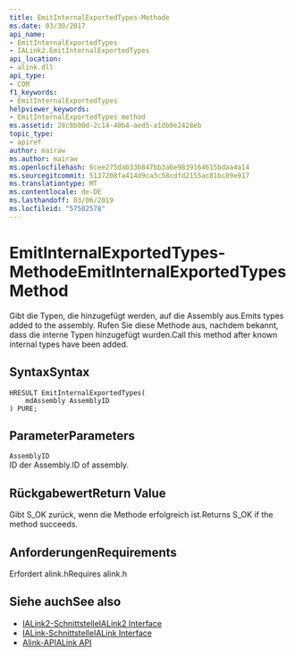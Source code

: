 ```yaml
---
title: EmitInternalExportedTypes-Methode
ms.date: 03/30/2017
api_name:
- EmitInternalExportedTypes
- IALink2.EmitInternalExportedTypes
api_location:
- alink.dll
api_type:
- COM
f1_keywords:
- EmitInternalExportedTypes
helpviewer_keywords:
- EmitInternalExportedTypes method
ms.assetid: 28c8b00d-2c14-40b4-aed5-a1db0e2428eb
topic_type:
- apiref
author: mairaw
ms.author: mairaw
ms.openlocfilehash: 6cee275dab33b847bb3a6e9839164615bdaa4a14
ms.sourcegitcommit: 5137208fa414d9ca3c58cdfd2155ac81bc89e917
ms.translationtype: MT
ms.contentlocale: de-DE
ms.lasthandoff: 03/06/2019
ms.locfileid: "57502578"
---
```

# <a name="emitinternalexportedtypes-method"></a><span data-ttu-id="2d1a3-102">EmitInternalExportedTypes-Methode</span><span class="sxs-lookup"><span data-stu-id="2d1a3-102">EmitInternalExportedTypes Method</span></span>
<span data-ttu-id="2d1a3-103">Gibt die Typen, die hinzugefügt werden, auf die Assembly aus.</span><span class="sxs-lookup"><span data-stu-id="2d1a3-103">Emits types added to the assembly.</span></span> <span data-ttu-id="2d1a3-104">Rufen Sie diese Methode aus, nachdem bekannt, dass die interne Typen hinzugefügt wurden.</span><span class="sxs-lookup"><span data-stu-id="2d1a3-104">Call this method after known internal types have been added.</span></span>  
  
## <a name="syntax"></a><span data-ttu-id="2d1a3-105">Syntax</span><span class="sxs-lookup"><span data-stu-id="2d1a3-105">Syntax</span></span>  
  
```  
HRESULT EmitInternalExportedTypes(  
    mdAssembly AssemblyID  
) PURE;  
```  
  
## <a name="parameters"></a><span data-ttu-id="2d1a3-106">Parameter</span><span class="sxs-lookup"><span data-stu-id="2d1a3-106">Parameters</span></span>  
 `AssemblyID`  
 <span data-ttu-id="2d1a3-107">ID der Assembly.</span><span class="sxs-lookup"><span data-stu-id="2d1a3-107">ID of assembly.</span></span>  
  
## <a name="return-value"></a><span data-ttu-id="2d1a3-108">Rückgabewert</span><span class="sxs-lookup"><span data-stu-id="2d1a3-108">Return Value</span></span>  
 <span data-ttu-id="2d1a3-109">Gibt S_OK zurück, wenn die Methode erfolgreich ist.</span><span class="sxs-lookup"><span data-stu-id="2d1a3-109">Returns S_OK if the method succeeds.</span></span>  
  
## <a name="requirements"></a><span data-ttu-id="2d1a3-110">Anforderungen</span><span class="sxs-lookup"><span data-stu-id="2d1a3-110">Requirements</span></span>  
 <span data-ttu-id="2d1a3-111">Erfordert alink.h</span><span class="sxs-lookup"><span data-stu-id="2d1a3-111">Requires alink.h</span></span>  
  
## <a name="see-also"></a><span data-ttu-id="2d1a3-112">Siehe auch</span><span class="sxs-lookup"><span data-stu-id="2d1a3-112">See also</span></span>
- [<span data-ttu-id="2d1a3-113">IALink2-Schnittstelle</span><span class="sxs-lookup"><span data-stu-id="2d1a3-113">IALink2 Interface</span></span>](../../../../docs/framework/unmanaged-api/alink/ialink2-interface.md)
- [<span data-ttu-id="2d1a3-114">IALink-Schnittstelle</span><span class="sxs-lookup"><span data-stu-id="2d1a3-114">IALink Interface</span></span>](../../../../docs/framework/unmanaged-api/alink/ialink-interface.md)
- [<span data-ttu-id="2d1a3-115">Alink-API</span><span class="sxs-lookup"><span data-stu-id="2d1a3-115">ALink API</span></span>](../../../../docs/framework/unmanaged-api/alink/index.md)
